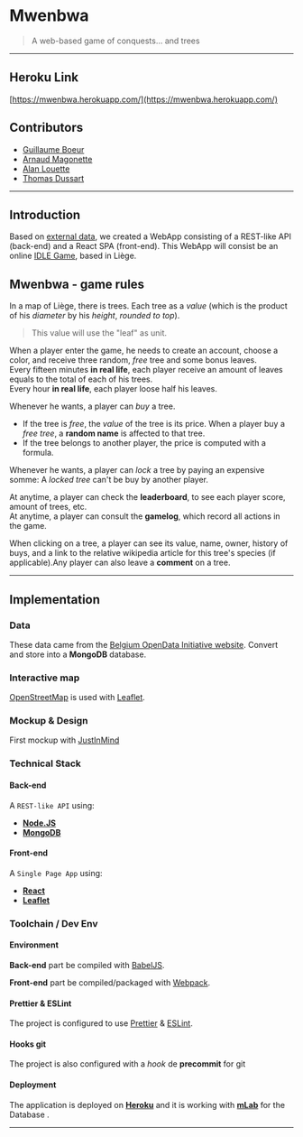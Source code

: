 # Mwenbwa

> A web-based game of conquests… and trees

***

## Heroku Link

[https://mwenbwa.herokuapp.com/](https://mwenbwa.herokuapp.com/)

## Contributors
- [Guillaume Boeur](https://github.com/Guillaume-Boeur)
- [Arnaud Magonette](https://github.com/arnaudmagonette)
- [Alan Louette](https://github.com/AlanLouette)
- [Thomas Dussart](https://github.com/thomasdussart)

***

## Introduction

Based on [external data](https://data.gov.be/en/node/48556), we created a WebApp consisting of a REST-like API (back-end) and a React SPA (front-end). This WebApp will consist be an online [IDLE Game](https://en.wikipedia.org/wiki/Incremental_game), based in Liège.

## Mwenbwa - game rules

In a map of Liège, there is trees. Each tree as a _value_ (which is the product of his _diameter_ by his _height_, *rounded to top*). 

> This value will use the "leaf" as unit.

When a player enter the game, he needs to create an account, choose a color, and receive three random, *free* tree and some bonus leaves.  
Every fifteen minutes **in real life**, each player receive an amount of leaves equals to the total of each of his trees.  
Every hour **in real life**, each player loose half his leaves.

Whenever he wants, a player can _buy_ a tree. 

- If the tree is *free*, the _value_ of the tree is its price. When a player buy a *free tree*, a **random name** is affected to that tree.
- If the tree belongs to another player, the price is computed with a formula.

Whenever he wants, a player can *lock* a tree by paying an expensive somme: A *locked tree* can't be buy by another player.

At anytime, a player can check the **leaderboard**, to see each player score, amount of trees, etc.  
At anytime, a player can consult the **gamelog**, which record all actions in the game.

When clicking on a tree, a player can see its value, name, owner, history of buys, and a link to the relative wikipedia article for this tree's species (if applicable).Any player can also leave a **comment** on a tree.

***

## Implementation

### Data

These data came from the [Belgium OpenData Initiative website](https://data.gov.be).
Convert and store into a **MongoDB** database.

### Interactive map

[OpenStreetMap](https://www.openstreetmap.org/) is used with [Leaflet](https://leafletjs.com/).

### Mockup & Design

First mockup with [JustInMind](https://www.justinmind.com/)

### Technical Stack

#### Back-end

A `REST-like API` using:

- **[Node.JS](https://nodejs.org/en/)**
- **[MongoDB](https://www.mongodb.com/)**

#### Front-end

A `Single Page App` using:

- **[React](https://reactjs.org/)**
- **[Leaflet](https://leafletjs.com/)**

### Toolchain / Dev Env

#### Environment

**Back-end** part be compiled with [BabelJS](https://babeljs.io).

**Front-end** part be compiled/packaged with [Webpack](https://webpack.js.org/).

#### Prettier & ESLint

The project is configured to use  [Prettier](https://prettier.io) & [ESLint](https://eslint.org).


#### Hooks git

The project is also configured with a *hook* de **precommit** for git

#### Deployment

The application is deployed on [**Heroku**](https://www.heroku.com) and it is working with [**mLab**](https://mlab.com) for the Database .

* * *